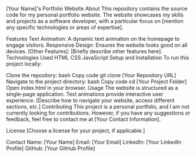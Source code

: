 [Your Name]'s Portfolio Website
About
This repository contains the source code for my personal portfolio website. The website showcases my skills and projects as a software developer, with a particular focus on [mention any specific technologies or areas of expertise].

Features
Text Animation: A dynamic text animation on the homepage to engage visitors.
Responsive Design: Ensures the website looks good on all devices.
[Other Features]: [Briefly describe other features here].
Technologies Used
HTML
CSS
JavaScript
Setup and Installation
To run this project locally:

Clone the repository:
bash
Copy code
git clone [Your Repository URL]
Navigate to the project directory:
bash
Copy code
cd [Your Project Folder]
Open index.html in your browser.
Usage
The website is structured as a single-page application.
Text animations provide interactive user experience.
[Describe how to navigate your website, access different sections, etc.]
Contributing
This project is a personal portfolio, and I am not currently looking for contributions. However, if you have any suggestions or feedback, feel free to contact me at [Your Contact Information].

License
[Choose a license for your project, if applicable.]

Contact
Name: [Your Name]
Email: [Your Email]
LinkedIn: [Your LinkedIn Profile]
GitHub: [Your GitHub Profile]
